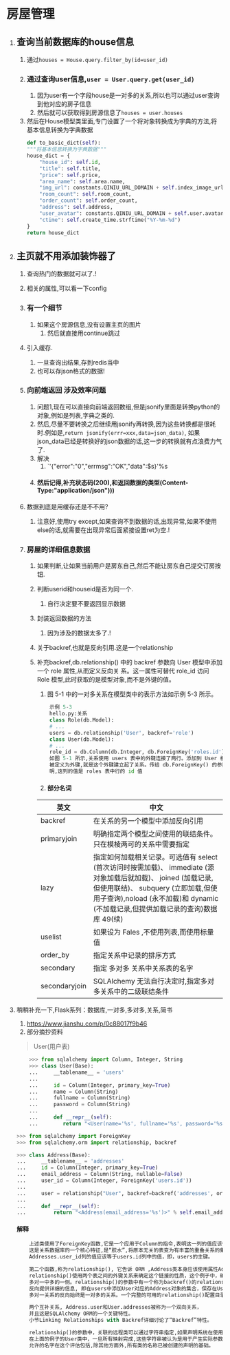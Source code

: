 # 房屋管理
1. ## 查询当前数据库的house信息
    1. 通过`houses = House.query.filter_by(id=user_id)`
    2. ### 通过查询user信息,`user = User.query.get(user_id)`
        1. 因为user有一个字段house是一对多的关系,所以也可以通过user查询到他对应的房子信息
        2. 然后就可以获取得到房源信息了`houses = user.houses`
    3. 然后在House模型类里面,专门设置了一个将对象转换成为字典的方法,将基本信息转换为字典数据
        ```python
        def to_basic_dict(self):
        """将基本信息转换为字典数据"""
        house_dict = {
            "house_id": self.id,
            "title": self.title,
            "price": self.price,
            "area_name": self.area.name,
            "img_url": constants.QINIU_URL_DOMAIN + self.index_image_url if self.index_image_url else "",
            "room_count": self.room_count,
            "order_count": self.order_count,
            "address": self.address,
            "user_avatar": constants.QINIU_URL_DOMAIN + self.user.avatar_url if self.user.avatar_url else "",
            "ctime": self.create_time.strftime("%Y-%m-%d")
        }
        return house_dict
        ```
2. ## 主页就不用添加装饰器了
    1. 查询热门的数据就可以了.!
    2. 相关的属性,可以看一下config
    3. ### 有一个细节
        1. 如果这个房源信息,没有设置主页的图片
            1. 然后就直接用continue跳过
    4. 引入缓存.
        1. 一旦查询出结果,存到redis当中
        2. 也可以存json格式的数据!
    5. ### 向前端返回 涉及效率问题
        1. 问题1,现在可以直接向前端返回数组,但是jsonify里面是转换python的对象,例如是列表,字典之类的.
        2. 然后,尽量不要转换之后继续用jsonify再转换,因为这些转换都是很耗时.例如是,`return jsonify(errr=xxx,data=json_data)`,
            如果json_data已经是转换好的json数据的话,这一步的转换就有点浪费力气了.
        3. 解决
            1. `'{"error":"0","errmsg":"OK","data":$s}'%s
        4. #### 然后记得,补充状态码(200),和返回数据的类型(Content-Type:"application/json")))
    6. 数据到底是用缓存还是不不用?
        1. 注意好,使用try except,如果查询不到数据的话,出现异常,如果不使用else的话,就需要在出现异常后面紧接设置ret为空.!
    
    7. ### 房屋的详细信息数据
        1. 如果判断,让如果当前用户是房东自己,然后不能让房东自己提交订房按钮.
        2. 判断userid和houseid是否为同一个.
            1. 自行决定要不要返回显示数据
        3. 封装返回数据的方法
            1. 因为涉及的数据太多了.!
        4. 关于backref,也就是反向引用.这是一个relationship
        5. 补充backref,db.relationship() 中的 backref 参数向 User 模型中添加一个 role 属性,从而定义反向关
            系。这一属性可替代 role_id 访问 Role 模型,此时获取的是模型对象,而不是外键的值。
            1. 图 5-1 中的一对多关系在模型类中的表示方法如示例 5-3 所示。
            ```python
                示例 5-3
                hello.py:关系
                class Role(db.Model):
                # ...
                users = db.relationship('User', backref='role')
                class User(db.Model):
                # ...
                role_id = db.Column(db.Integer, db.ForeignKey('roles.id'))
                如图 5-1 所示,关系使用 users 表中的外键连接了两行。添加到 User 模型中的 role_id 列
                被定义为外键,就是这个外键建立起了关系。传给 db.ForeignKey() 的参数 'roles.id' 表
                明,这列的值是 roles 表中行的 id 值
            ```
            2. #### 部分名词
           
            |英文|中文|
            |----|--------------|
            |backref |在关系的另一个模型中添加反向引用|
            |primaryjoin |明确指定两个模型之间使用的联结条件。只在模棱两可的关系中需要指定|
            |lazy |指定如何加载相关记录。可选值有 select (首次访问时按需加载)、 immediate (源对象加载后就加载)、 joined (加载记录,但使用联结)、 subquery (立即加载,但使用子查询),noload (永不加载)和 dynamic (不加载记录,但提供加载记录的查询)数据库  49(续)|
            |uselist |如果设为 Fales ,不使用列表,而使用标量值
            |order_by |指定关系中记录的排序方式
            |secondary |指定 多对多 关系中关系表的名字
            |secondaryjoin |SQLAlchemy 无法自行决定时,指定多对多关系中的二级联结条件|
            
3. 稍稍补充一下,Flask系列：数据库,一对多,多对多,关系,简书
    1. https://www.jianshu.com/p/0c88017f9b46
    2. 部分摘抄资料
    >User(用户表)
    ```python
        >>> from sqlalchemy import Column, Integer, String
        >>> class User(Base):
        ...     __tablename__ = 'users'
        ...
        ...     id = Column(Integer, primary_key=True)
        ...     name = Column(String)
        ...     fullname = Column(String)
        ...     password = Column(String)
        ...
        ...     def __repr__(self):
        ...        return "<User(name='%s', fullname='%s', password='%s')>" % ( self.name, self.fullname, self.password)

    ```
    >
    ```python
    >>> from sqlalchemy import ForeignKey
    >>> from sqlalchemy.orm import relationship, backref

    >>> class Address(Base):
    ...     __tablename__ = 'addresses'
    ...     id = Column(Integer, primary_key=True)
    ...     email_address = Column(String, nullable=False)
    ...     user_id = Column(Integer, ForeignKey('users.id'))
    ...
    ...     user = relationship("User", backref=backref('addresses', order_by=id))
    ...
    ...     def __repr__(self):
    ...         return "<Address(email_address='%s')>" % self.email_address
    ```
    #### 解释
    ```python
        上述类使用了ForeignKey函数,它是一个应用于Column的指令,表明这一列的值应该保存指定名称的远程列的值。
        这是关系数据库的一个核心特征,是“胶水”,将原本无关的表变为有丰富的重叠关系的集合。上面的ForeignKey表示，
        Addresses.user_id列的值应该等于users.id列中的值，即，users的主键。

        第二个函数,称为relationship(), 它告诉 ORM ,Address类本身应该使用属性Address.user链接到User类。
        relationship()使用两个表之间的外键关系来确定这个链接的性质，这个例子中，确定Address.user将要成为
        多对一中多的一侧。relationship()的参数中有一个称为backref()的relationship()的子函数，
        反向提供详细的信息, 即在users中添加User对应的Address对象的集合，保存在User.addresses中。
        多对一关系的反向始终是一对多的关系。一个完整的可用的relationship()配置目录在基本关系模式。

        两个互补关系, Address.user和User.addresses被称为一个双向关系，
        并且这是SQLAlchemy ORM的一个关键特性。
        小节Linking Relationships with Backref详细讨论了“Backref”特性。

        relationship()的参数中，关联的远程类可以通过字符串指定,如果声明系统在使用。
        在上面的例子的User类中，一旦所有映射完成,这些字符串被认为是用于产生实际参数的 Python 表达式。
        允许的名字在这个评估包括,除其他方面外,所有类的名称已被创建的声明的基础。

    ```
